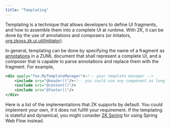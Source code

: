 ```yaml
---
title: "Templating"
---
```


Templating is a technique that allows developers to define UI fragments,
and how to assemble them into a complete UI at runtime. With ZK, it can
be done by the use of annotations and composers (or initators,
[org.zkoss.zk.ui.utilInitiator](https://www.zkoss.org/javadoc/latest/zk/org/zkoss/zk/ui/utilInitiator.html)).

In general, templating can be done by specifying the name of a fragment
as [annotations]({{site.baseurl}}/zk_dev_ref/annotations/annotations) in a
ZUML document that shall represent a complete UI, and a composer that is
capable to parse annotations and replace them with the fragment. For
example,

```xml
<div apply="foo.MyTemplateManager"><!-- your template manager -->
    <include src="@header()"/><!-- you could use any component as long as your manager knows how to handle it -->
    <include src="@content()"/>
    <include src="@footer()"/>
</div>
```

Here is a list of the implementations that ZK supports by default. You
could implement your own, if it does not fulfill your requirement. If
the templating is stateful and dynamical, you might consider [ZK Spring](http://www.zkoss.org/product/zkspring.dsp) for using Spring Web
Flow instead.
